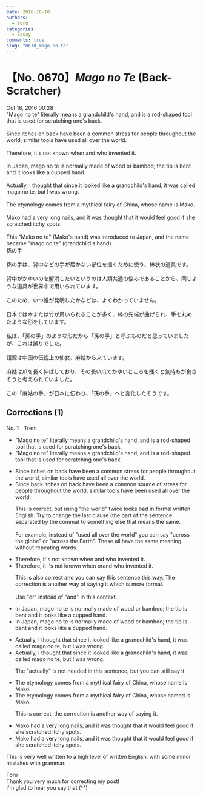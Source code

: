 ```yaml
---
date: 2016-10-18
authors:
  - toru
categories:
  - Essay
comments: true
slug: "0670_mago-no-te"
---
```


# 【No. 0670】<strong><em>Mago no Te</em></strong> (Back-Scratcher)
<div class="date">Oct 18, 2016 00:28</div>
<div id="post"><div id="body_show_ori">
"Mago no te" literally means a grandchild's hand, and is a rod-shaped tool that is used for scratching one's back.<br/><br/>Since itches on back have been a common stress for people throughout the world, similar tools have used all over the world.<br/><br/>Therefore, it's not known when and who invented it.<br/><br/>In Japan, mago no te is normally made of wood or bamboo; the tip is bent and it looks like a cupped hand.<br/><br/>Actually, I thought that since it looked like a grandchild's hand, it was called mago no te, but I was wrong.<br/><br/>The etymology comes from a mythical fairy of China, whose name is Mako.<br/><br/>Mako had a very long nails, and it was thought that it would feel good if she scratched itchy spots.<br/><br/>This "Mako no te" (Mako's hand) was introduced to Japan, and the name became "mago no te" (grandchild's hand).
</div></div>

<!-- more -->

<div id="post_ja"><div id="body_show_mo">
孫の手<br/><br/>孫の手は、背中などの手が届かない部位を掻くために使う、棒状の道具です。<br/><br/>背中がかゆいのを解消したいというのは人類共通の悩みであることから、同じような道具が世界中で用いられています。<br/><br/>このため、いつ誰が発明したかなどは、よくわかっていません。<br/><br/>日本では木または竹が用いられることが多く、棒の先端が曲げられ、手を丸めたような形をしています。<br/><br/>私は、「孫の手」のような形だから「孫の手」と呼ぶものだと思っていましたが、これは誤りでした。<br/><br/>語源は中国の伝説上の仙女、麻姑から来ています。<br/><br/>麻姑は爪を長く伸ばしており、その長い爪でかゆいところを掻くと気持ちが良さそうと考えられていました。<br/><br/>この「麻姑の手」が日本に伝わり、「孫の手」へと変化したそうです。
</div></div>

## Corrections (1)
<div id="block"><div class="first_name"> No. 1　<span class="just_name">Trent</span></div><div id="block2">
<ul class="correction_field">
<li class="incorrect">"Mago no te" literally means a grandchild's hand, and is a rod-shaped tool that is used for scratching one's back.</li>
<li class="corrected correct">
"Mago no te" literally means a grandchild's hand, and is a rod-shaped tool that is used for scratching one's back.
</li>
</ul>
<ul class="correction_field">
<li class="incorrect">Since itches on back have been a common stress for people throughout the world, similar tools have used all over the world.</li>
<li class="corrected correct">
Since <span class="f_red">back </span>itches <span class="f_gray"><span class="sline">on back </span></span>have been a common s<span class="f_red">ource of s</span>tress for people throughout the world, similar tools have <span class="f_red">been </span>used all over the world.
<p class="correction_comment">This is correct, but using "the world" twice looks bad in formal written English. Try to change the last clause (the part of the sentence separated by the comma) to something else that means the same.<br/><br/>For example, instead of "used all over the world" you can say "across the globe" or "across the Earth". These all have the same meaning without repeating words.</p>
</li>
</ul>
<ul class="correction_field">
<li class="incorrect">Therefore, it's not known when and who invented it.</li>
<li class="corrected correct">
Therefore, it<span class="f_red"> i</span><span class="f_gray"><span class="sline">'</span></span>s not known when <span class="f_red">or</span><span class="f_gray"><span class="sline">and</span></span> who invented it.
<p class="correction_comment">This is also correct and you can say this sentence this way. The correction is another way of saying it which is more formal.<br/><br/>Use "or" instead of "and" in this context.</p>
</li>
</ul>
<ul class="correction_field">
<li class="incorrect">In Japan, mago no te is normally made of wood or bamboo; the tip is bent and it looks like a cupped hand.</li>
<li class="corrected correct">
In Japan, mago no te is normally made of wood or bamboo; the tip is bent and it looks like a cupped hand.
</li>
</ul>
<ul class="correction_field">
<li class="incorrect">Actually, I thought that since it looked like a grandchild's hand, it was called mago no te, but I was wrong.</li>
<li class="corrected correct">
<span class="f_gray"><span class="sline">Actually, </span></span>I thought that since it looked like a grandchild's hand, it was called mago no te, but I was wrong.
<p class="correction_comment">The "actually" is not needed in this sentence, but you can still say it.</p>
</li>
</ul>
<ul class="correction_field">
<li class="incorrect">The etymology comes from a mythical fairy of China, whose name is Mako.</li>
<li class="corrected correct">
The etymology comes from a mythical fairy of China<span class="f_gray"><span class="sline">,</span></span> <span class="f_gray"><span class="sline">whose </span></span>name<span class="f_red">d</span> <span class="f_gray"><span class="sline">is </span></span>Mako.
<p class="correction_comment">This is correct, the correction is another way of saying it.</p>
</li>
</ul>
<ul class="correction_field">
<li class="incorrect">Mako had a very long nails, and it was thought that it would feel good if she scratched itchy spots.</li>
<li class="corrected correct">
Mako had <span class="f_gray"><span class="sline">a </span></span>very long nails, and it was thought that it would feel good if she scratched itchy spots.
</li>
</ul>
<p class="comment_small">
 This is very well written to a high level of written English, with some minor mistakes with grammar.
</p>

</div><div class="name"><span class="just_name">Toru</span><br>
Thank you very much for correcting my post!<br/>I'm glad to hear you say that (^^)
</div>
</div>
